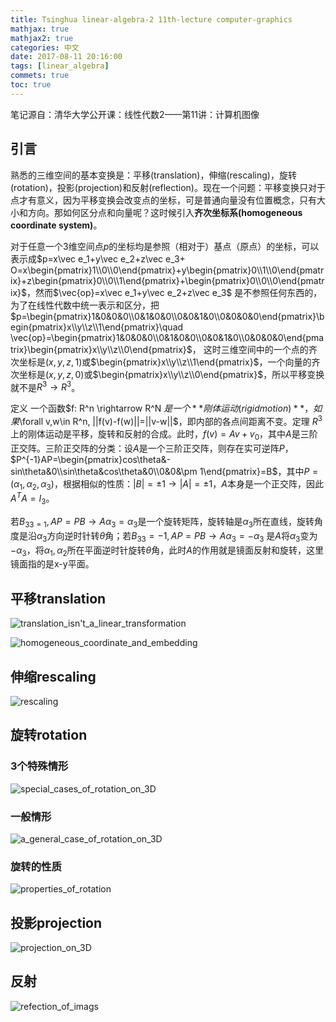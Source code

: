 ```yaml
---
title: Tsinghua linear-algebra-2 11th-lecture computer-graphics
mathjax: true
mathjax2: true
categories: 中文
date: 2017-08-11 20:16:00
tags: [linear_algebra]
commets: true
toc: true
---
```


笔记源自：清华大学公开课：线性代数2——第11讲：计算机图像

## 引言

熟悉的三维空间的基本变换是：平移(translation)，伸缩(rescaling)，旋转(rotation)，投影(projection)和反射(reflection)。现在一个问题：平移变换只对于点才有意义，因为平移变换会改变点的坐标，可是普通向量没有位置概念，只有大小和方向。那如何区分点和向量呢？这时候引入**齐次坐标系(homogeneous coordinate system)**。

对于任意一个3维空间点$p$的坐标均是参照（相对于）基点（原点）的坐标，可以表示成$p=x\vec e_1+y\vec e_2+z\vec e_3+ O=x\begin{pmatrix}1\\0\\0\end{pmatrix}+y\begin{pmatrix}0\\1\\0\end{pmatrix}+z\begin{pmatrix}0\\0\\1\end{pmatrix}+\begin{pmatrix}0\\0\\0\end{pmatrix}$，然而$\vec{op}=x\vec e_1+y\vec e_2+z\vec e_3$ 是不参照任何东西的，为了在线性代数中统一表示和区分，把$p=\begin{pmatrix}1&0&0&0\\0&1&0&0\\0&0&1&0\\0&0&0&0\end{pmatrix}\begin{pmatrix}x\\y\\z\\1\end{pmatrix}\quad \vec{op}=\begin{pmatrix}1&0&0&0\\0&1&0&0\\0&0&1&0\\0&0&0&0\end{pmatrix}\begin{pmatrix}x\\y\\z\\0\end{pmatrix}$， 这时三维空间中的一个点的齐次坐标是$(x,y,z,1)$或$\begin{pmatrix}x\\y\\z\\1\end{pmatrix}$，一个向量的齐次坐标是$(x,y,z,0)$或$\begin{pmatrix}x\\y\\z\\0\end{pmatrix}$，所以平移变换就不是$R^3\rightarrow R^3$。

定义 一个函数$f: R^n \rightarrow R^N $是一个**刚体运动(rigid motion)**，如果$\forall v,w\in R^n, ||f(v)-f(w)||=||v-w||$，即内部的各点间距离不变。定理 $R^3$上的刚体运动是平移，旋转和反射的合成。此时，$f(v)=Av+v_0$，其中$A$是三阶正交阵。三阶正交阵的分类：设$A$是一个三阶正交阵，则存在实可逆阵$P$，$P^{-1}AP=\begin{pmatrix}cos\theta&-sin\theta&0\\sin\theta&cos\theta&0\\0&0&\pm 1\end{pmatrix}=B$，其中$P=(\alpha_1, \alpha_2, \alpha_3)$，根据相似的性质：$|B|=\pm 1\rightarrow |A|=\pm 1$，$A$本身是一个正交阵，因此$A^TA=I_3$。

若$B_{33=1}, AP=PB\rightarrow A\alpha_3=\alpha_3$是一个旋转矩阵，旋转轴是$\alpha_3$所在直线，旋转角度是沿$\alpha_3$方向逆时针转$\theta$角；若$B_{33}=-1, AP=PB\rightarrow A\alpha_3=-\alpha_3$ 是$A$将$\alpha_3$变为$-\alpha_3$，将$\alpha_1,\alpha_2$所在平面逆时针旋转$\theta$角，此时$A$的作用就是镜面反射和旋转，这里镜面指的是x-y平面。

## 平移translation

![translation_isn't_a_linear_transformation](http://q4vftizgw.bkt.clouddn.com/gitpage/tsinghua_linear_algebra/2-11/1.png)

![homogeneous_coordinate_and_embedding](http://q4vftizgw.bkt.clouddn.com/gitpage/tsinghua_linear_algebra/2-11/2.png)

## 伸缩rescaling

![rescaling](http://q4vftizgw.bkt.clouddn.com/gitpage/tsinghua_linear_algebra/2-11/3.png)

## 旋转rotation

### 3个特殊情形

![special_cases_of_rotation_on_3D](http://q4vftizgw.bkt.clouddn.com/gitpage/tsinghua_linear_algebra/2-11/4.png)

### 一般情形

![a_general_case_of_rotation_on_3D](http://q4vftizgw.bkt.clouddn.com/gitpage/tsinghua_linear_algebra/2-11/5.png)

### 旋转的性质

![properties_of_rotation](http://q4vftizgw.bkt.clouddn.com/gitpage/tsinghua_linear_algebra/2-11/6.png)

## 投影projection

![projection_on_3D](http://q4vftizgw.bkt.clouddn.com/gitpage/tsinghua_linear_algebra/2-11/7.png)

## 反射

![refection_of_imags](http://q4vftizgw.bkt.clouddn.com/gitpage/tsinghua_linear_algebra/2-11/8.png)
